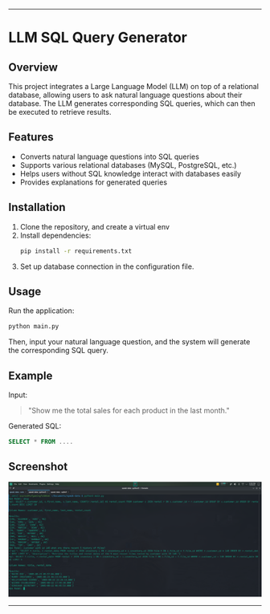 
---

# LLM SQL Query Generator  

## Overview  
This project integrates a Large Language Model (LLM) on top of a relational database, allowing users to ask natural language questions about their database. The LLM generates corresponding SQL queries, which can then be executed to retrieve results.  

## Features  
- Converts natural language questions into SQL queries  
- Supports various relational databases (MySQL, PostgreSQL, etc.)  
- Helps users without SQL knowledge interact with databases easily  
- Provides explanations for generated queries  

## Installation  
1. Clone the repository, and create a virtual env  
2. Install dependencies:  
   ```bash
   pip install -r requirements.txt
   ```  
3. Set up database connection in the configuration file.  

## Usage  
Run the application:  
```bash
python main.py  
```  
Then, input your natural language question, and the system will generate the corresponding SQL query.  

## Example  
Input:  
> "Show me the total sales for each product in the last month."  

Generated SQL:  
```sql
SELECT * FROM ....
```  

## Screenshot  
![Output Example](Demo.png)  


---

